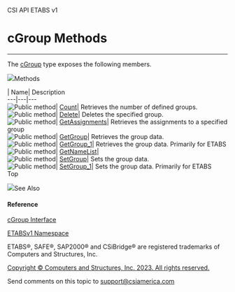 ﻿

CSI API ETABS v1

# cGroup Methods  
  
---  
  
The [cGroup](d823d73d-c8bb-2034-2e47-d78ed6992ad2.htm) type exposes the
following members.

![](../icons/SectionExpanded.png)Methods

| Name| Description  
---|---|---  
![Public method](../icons/pubmethod.gif)|
[Count](37653237-eb24-d0df-a762-704ff82ab5ea.htm)|  Retrieves the number of
defined groups.  
![Public method](../icons/pubmethod.gif)|
[Delete](a8597ec6-eb79-107f-56c3-d5e11afa1abb.htm)|  Deletes the specified
group.  
![Public method](../icons/pubmethod.gif)|
[GetAssignments](46332b67-6847-c2b4-08b9-f85c842dd457.htm)|  Retrieves the
assignments to a specified group  
![Public method](../icons/pubmethod.gif)|
[GetGroup](4584f0f7-41a3-3b56-14b5-441c96d85c8a.htm)|  Retrieves the group
data.  
![Public method](../icons/pubmethod.gif)|
[GetGroup_1](3a10fba5-4125-70c9-8853-ddbb7481ac36.htm)|  Retrieves the group
data. Primarily for ETABS  
![Public method](../icons/pubmethod.gif)|
[GetNameList](997aebf5-558a-0a26-61fe-389f15db2423.htm)|  
![Public method](../icons/pubmethod.gif)|
[SetGroup](10f2526c-31ea-2d02-bb42-8381b726af46.htm)|  Sets the group data.  
![Public method](../icons/pubmethod.gif)|
[SetGroup_1](6ecdb482-189b-1459-5b63-045b31bdcfde.htm)|  Sets the group data.
Primarily for ETABS  
Top

![](../icons/SectionExpanded.png)See Also

#### Reference

[cGroup Interface](d823d73d-c8bb-2034-2e47-d78ed6992ad2.htm)

[ETABSv1 Namespace](2780f1b8-2033-5289-2298-1cdb2a7508d9.htm)

ETABS®, SAFE®, SAP2000® and CSiBridge® are registered trademarks of Computers
and Structures, Inc.  

[Copyright © Computers and Structures, Inc. 2023. All rights
reserved.](http://www.csiamerica.com)

Send comments on this topic to
[support@csiamerica.com](mailto:support%40csiamerica.com?Subject=CSI%20API%20ETABS%20v1)

